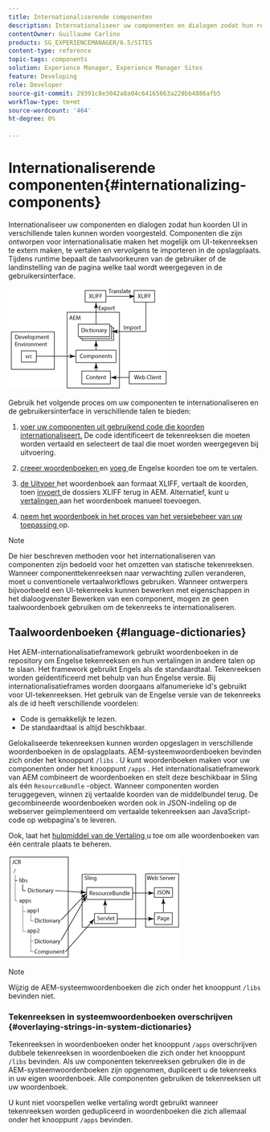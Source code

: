 ```yaml
---
title: Internationaliserende componenten
description: Internationaliseer uw componenten en dialogen zodat hun reeksen UI in verschillende talen kunnen worden voorgesteld
contentOwner: Guillaume Carlino
products: SG_EXPERIENCEMANAGER/6.5/SITES
content-type: reference
topic-tags: components
solution: Experience Manager, Experience Manager Sites
feature: Developing
role: Developer
source-git-commit: 29391c8e3042a8a04c64165663a228bb4886afb5
workflow-type: tm+mt
source-wordcount: '464'
ht-degree: 0%

---
```


# Internationaliserende componenten{#internationalizing-components}

Internationaliseer uw componenten en dialogen zodat hun koorden UI in verschillende talen kunnen worden voorgesteld. Componenten die zijn ontworpen voor internationalisatie maken het mogelijk om UI-tekenreeksen te extern maken, te vertalen en vervolgens te importeren in de opslagplaats. Tijdens runtime bepaalt de taalvoorkeuren van de gebruiker of de landinstelling van de pagina welke taal wordt weergegeven in de gebruikersinterface.

![ chlimage_1-9 ](assets/chlimage_1-9a.png)

Gebruik het volgende proces om uw componenten te internationaliseren en de gebruikersinterface in verschillende talen te bieden:

1. [ voer uw componenten uit gebruikend code die koorden internationaliseert.](/help/sites-developing/i18n-dev.md) De code identificeert de tekenreeksen die moeten worden vertaald en selecteert de taal die moet worden weergegeven bij uitvoering.
1. [ creeer woordenboeken ](/help/sites-developing/i18n-translator.md#creating-a-dictionary) en [ voeg ](/help/sites-developing/i18n-translator.md#adding-changing-and-removing-strings) de Engelse koorden toe om te vertalen.

1. [ de Uitvoer ](/help/sites-developing/i18n-translator.md#exporting-a-dictionary) het woordenboek aan formaat XLIFF, vertaalt de koorden, toen [ invoert ](/help/sites-developing/i18n-translator.md#importing-a-dictionary) de dossiers XLIFF terug in AEM. Alternatief, kunt u [ vertalingen ](/help/sites-developing/i18n-translator.md#editing-translated-strings) aan het woordenboek manueel toevoegen.

1. [ neem het woordenboek in het proces van het versiebeheer van uw toepassing ](/help/sites-developing/i18n-translator.md#publishing-dictionaries) op.

>[!NOTE]
>
>De hier beschreven methoden voor het internationaliseren van componenten zijn bedoeld voor het omzetten van statische tekenreeksen. Wanneer componenttekenreeksen naar verwachting zullen veranderen, moet u conventionele vertaalworkflows gebruiken. Wanneer ontwerpers bijvoorbeeld een UI-tekenreeks kunnen bewerken met eigenschappen in het dialoogvenster Bewerken van een component, mogen ze geen taalwoordenboek gebruiken om de tekenreeks te internationaliseren.

## Taalwoordenboeken {#language-dictionaries}

Het AEM-internationalisatieframework gebruikt woordenboeken in de repository om Engelse tekenreeksen en hun vertalingen in andere talen op te slaan. Het framework gebruikt Engels als de standaardtaal. Tekenreeksen worden geïdentificeerd met behulp van hun Engelse versie. Bij internationalisatieframes worden doorgaans alfanumerieke id&#39;s gebruikt voor UI-tekenreeksen. Het gebruik van de Engelse versie van de tekenreeks als de id heeft verschillende voordelen:

* Code is gemakkelijk te lezen.
* De standaardtaal is altijd beschikbaar.

Gelokaliseerde tekenreeksen kunnen worden opgeslagen in verschillende woordenboeken in de opslagplaats. AEM-systeemwoordenboeken bevinden zich onder het knooppunt `/libs` . U kunt woordenboeken maken voor uw componenten onder het knooppunt `/apps` . Het internationalisatieframework van AEM combineert de woordenboeken en stelt deze beschikbaar in Sling als één `ResourceBundle` -object. Wanneer componenten worden teruggegeven, winnen zij vertaalde koorden van de middelbundel terug. De gecombineerde woordenboeken worden ook in JSON-indeling op de webserver geïmplementeerd om vertaalde tekenreeksen aan JavaScript-code op webpagina&#39;s te leveren.

Ook, laat het [ hulpmiddel van de Vertaling ](/help/sites-developing/i18n-translator.md) u toe om alle woordenboeken van één centrale plaats te beheren.

![ chlimage_1-10 ](assets/chlimage_1-10a.png)

>[!NOTE]
>
>Wijzig de AEM-systeemwoordenboeken die zich onder het knooppunt `/libs` bevinden niet.

### Tekenreeksen in systeemwoordenboeken overschrijven {#overlaying-strings-in-system-dictionaries}

Tekenreeksen in woordenboeken onder het knooppunt `/apps` overschrijven dubbele tekenreeksen in woordenboeken die zich onder het knooppunt `/libs` bevinden. Als uw componenten tekenreeksen gebruiken die in de AEM-systeemwoordenboeken zijn opgenomen, dupliceert u de tekenreeks in uw eigen woordenboek. Alle componenten gebruiken de tekenreeksen uit uw woordenboek.

U kunt niet voorspellen welke vertaling wordt gebruikt wanneer tekenreeksen worden gedupliceerd in woordenboeken die zich allemaal onder het knooppunt `/apps` bevinden.
